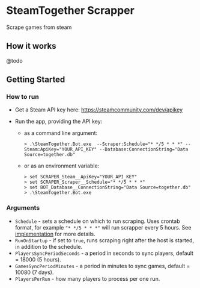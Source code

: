 # SteamTogether Scrapper

Scrape games from steam

## How it works

@todo

## Getting Started

### How to run

- Get a Steam API key here: <https://steamcommunity.com/dev/apikey>
- Run the app, providing the API key:

  - as a command line argument:

    ```shell
    > .\SteamTogether.Bot.exe  --Scraper:Schedule="* */5 * * *" --Steam:ApiKey="YOUR_API_KEY" --Database:ConnectionString="Data Source=together.db"
    ```

  - or as an environment variable:

    ```shell
    > set SCRAPER_Steam__ApiKey="YOUR_API_KEY"
    > set SCRAPER_Scraper__Schedule="* */5 * * *"
    > set BOT_Database__ConnectionString="Data Source=together.db"
    > .\SteamTogether.Bot.exe
    ```

### Arguments

- `Schedule` - sets a schedule on which to run scraping.
  Uses crontab format, for example `"* */5 * * *"` will run scrapper every 5 hours.
  See [implementation](https://github.com/atifaziz/NCrontab#ncrontab-crontab-for-net) for more details.
- `RunOnStartup` - if set to `true`, runs scraping right after the host is started, in addition to the schedule.
- `PlayersSyncPeriodSeconds` - a period in seconds to sync players, default = 18000 (5 hours).
- `GamesSyncPeriodMinutes` - a period in minutes to sync games, default = 10080 (7 days).
- `PlayersPerRun` - how many players to process per one run.
